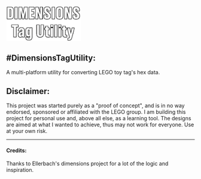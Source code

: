 ﻿<img src="https://github.com/Absent-reality/Dimensions-Tag-Utility/blob/master/Resources/Images/tagutil_logo.png?raw=true" alt="TitleImg" width="200"/>

#**DimensionsTagUtility:**
------------------
A multi-platform utility for converting LEGO toy tag's hex data.

## Disclaimer:
This project was started purely as a "proof of concept", and is in no way endorsed, sponsored or affiliated with the LEGO group.
I am building this project for personal use and, above all else, as a learning tool. The designs are aimed at what I wanted to achieve, thus may not work for everyone. 
Use at your own risk.


-----------------------

#### Credits:
Thanks to Ellerbach's dimensions project for a lot of the logic and inspiration. 
